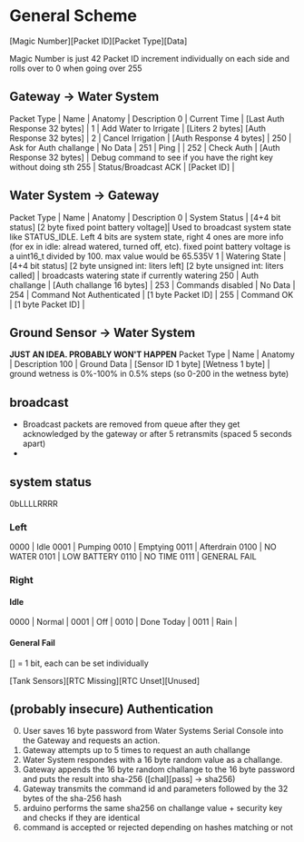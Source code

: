 
# General Scheme
[Magic Number][Packet ID][Packet Type][Data]

Magic Number is just 42
Packet ID increment individually on each side and rolls over to 0 when going over 255

## Gateway -> Water System
Packet Type | Name | Anatomy | Description
0 | Current Time | [Last Auth Response 32 bytes] | 
1 | Add Water to Irrigate | [Liters 2 bytes] [Auth Response 32 bytes] |
2 | Cancel Irrigation | [Auth Response 4 bytes] |
250 | Ask for Auth challange | No Data |
251 | Ping | |
252 | Check Auth | [Auth Response 32 bytes] | Debug command to see if you have the right key without doing sth
255 | Status/Broadcast ACK | [Packet ID] |

## Water System -> Gateway
Packet Type | Name | Anatomy | Description
0 | System Status | [4+4 bit status] [2 byte fixed point battery voltage]| Used to broadcast system state like STATUS_IDLE. Left 4 bits are system state, right 4 ones are more info (for ex in idle: alread watered, turned off, etc). fixed point battery voltage is a uint16_t divided by 100. max value would be 65.535V
1 | Watering State | [4+4 bit status] [2 byte unsigned int: liters left] [2 byte unsigned int: liters called] | broadcasts watering state if currently watering
250 | Auth challange | [Auth challange 16 bytes] |
253 | Commands disabled | No Data |
254 | Command Not Authenticated | [1 byte Packet ID] |
255 | Command OK | [1 byte Packet ID] |

## Ground Sensor -> Water System
**JUST AN IDEA. PROBABLY WON'T HAPPEN**
Packet Type | Name | Anatomy | Description
100 | Ground Data | [Sensor ID 1 byte] [Wetness 1 byte] | ground wetness is 0%-100% in 0.5% steps (so 0-200 in the wetness byte)

## broadcast
 * Broadcast packets are removed from queue after they get acknowledged by the gateway or after 5 retransmits (spaced 5 seconds apart)
 * 

## system status
0bLLLLRRRR
### Left
0000 | Idle
0001 | Pumping
0010 | Emptying
0011 | Afterdrain
0100 | NO WATER
0101 | LOW BATTERY
0110 | NO TIME
0111 | GENERAL FAIL
### Right
#### Idle
0000 | Normal | 
0001 | Off | 
0010 | Done Today | 
0011 | Rain | 
#### General Fail
[] = 1 bit, each can be set individually

[Tank Sensors][RTC Missing][RTC Unset][Unused]

## (probably insecure) Authentication
 0. User saves 16 byte password from Water Systems Serial Console into the Gateway and requests an action.
 1. Gateway attempts up to 5 times to request an auth challange
 2. Water System respondes with a 16 byte random value as a challange.
 3. Gateway appends the 16 byte random challange to the 16 byte password and puts the result into sha-256 ([chal][pass] -> sha256)
 4. Gateway transmits the command id and parameters followed by the 32 bytes of the sha-256 hash
 5. arduino performs the same sha256 on challange value + security key and checks if they are identical
 6. command is accepted or rejected depending on hashes matching or not
